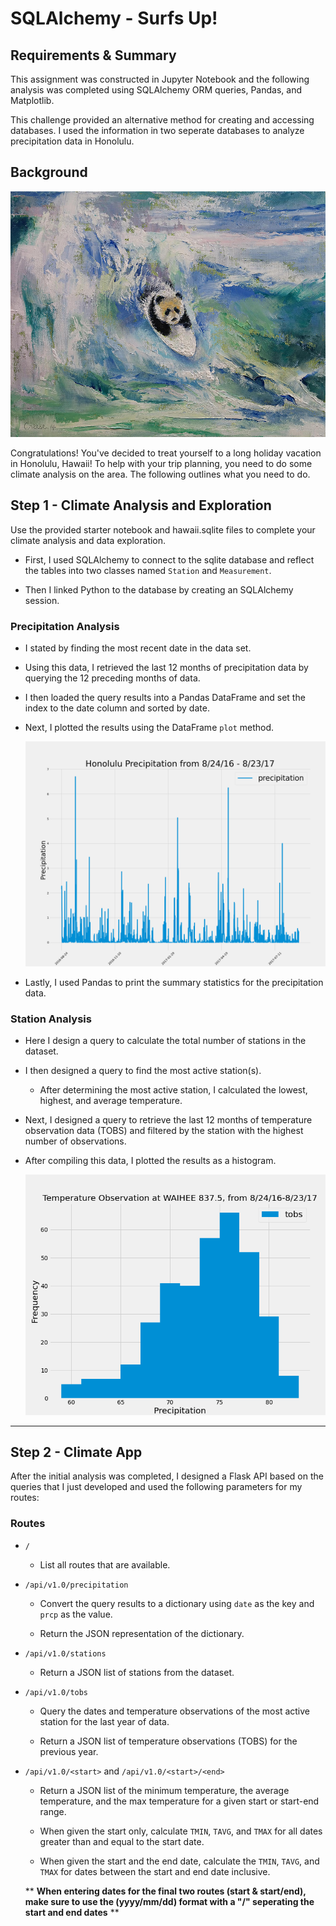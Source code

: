 # SQLAlchemy - Surfs Up!

## Requirements & Summary
This assignment was constructed in Jupyter Notebook and the following analysis was completed using SQLAlchemy ORM queries, Pandas, and Matplotlib.

This challenge provided an alternative method for creating and accessing databases. I used the information in two seperate databases to analyze precipitation data in Honolulu.

## Background
![surfs-up.png](Images/surfsup.png)

Congratulations! You've decided to treat yourself to a long holiday vacation in Honolulu, Hawaii! To help with your trip planning, you need to do some climate analysis on the area. The following outlines what you need to do.

## Step 1 - Climate Analysis and Exploration
Use the provided starter notebook and hawaii.sqlite files to complete your climate analysis and data exploration.

* First, I used SQLAlchemy to connect to the sqlite database and reflect the tables into two classes named `Station` and `Measurement`.

* Then I linked Python to the database by creating an SQLAlchemy session.

### Precipitation Analysis
* I stated by finding the most recent date in the data set.

* Using this data, I retrieved the last 12 months of precipitation data by querying the 12 preceding months of data.

* I then loaded the query results into a Pandas DataFrame and set the index to the date column and sorted by date.

* Next, I plotted the results using the DataFrame `plot` method.

  ![precipitation](Images/precipitation.png)

* Lastly, I used Pandas to print the summary statistics for the precipitation data.

### Station Analysis
* Here I design a query to calculate the total number of stations in the dataset.

* I then designed a query to find the most active station(s).

  * After determining the most active station, I calculated the lowest, highest, and average temperature.

* Next, I designed a query to retrieve the last 12 months of temperature observation data (TOBS) and filtered by the station with the highest number of observations.


* After compiling this data, I plotted the results as a histogram.

    ![station-histogram](Images/station-histogram.png)

- - - - - - - - - - - - - - - - - - - - - - - - - - - - - - - - - - - - - - - - 

## Step 2 - Climate App

After the initial analysis was completed, I designed a Flask API based on the queries that I just developed and used the following parameters for my routes:

### Routes

* `/`

  * List all routes that are available.

* `/api/v1.0/precipitation`

  * Convert the query results to a dictionary using `date` as the key and `prcp` as the value.

  * Return the JSON representation of the dictionary.

* `/api/v1.0/stations`

  * Return a JSON list of stations from the dataset.

* `/api/v1.0/tobs`
  * Query the dates and temperature observations of the most active station for the last year of data.

  * Return a JSON list of temperature observations (TOBS) for the previous year.

* `/api/v1.0/<start>` and `/api/v1.0/<start>/<end>`

  * Return a JSON list of the minimum temperature, the average temperature, and the max temperature for a given start or start-end range.

  * When given the start only, calculate `TMIN`, `TAVG`, and `TMAX` for all dates greater than and equal to the start date.

  * When given the start and the end date, calculate the `TMIN`, `TAVG`, and `TMAX` for dates between the start and end date inclusive.

  ** **When entering dates for the final two routes (start & start/end), make sure to use the (yyyy/mm/dd) format with a "/" seperating the start and end dates** **
